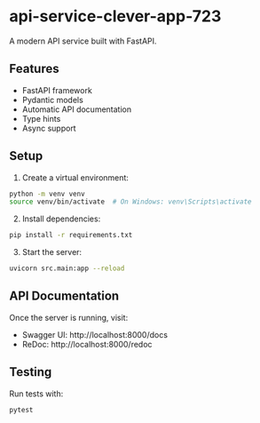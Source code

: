 # api-service-clever-app-723

A modern API service built with FastAPI.

## Features

- FastAPI framework
- Pydantic models
- Automatic API documentation
- Type hints
- Async support

## Setup

1. Create a virtual environment:
```bash
python -m venv venv
source venv/bin/activate  # On Windows: venv\Scripts\activate
```

2. Install dependencies:
```bash
pip install -r requirements.txt
```

3. Start the server:
```bash
uvicorn src.main:app --reload
```

## API Documentation

Once the server is running, visit:
- Swagger UI: http://localhost:8000/docs
- ReDoc: http://localhost:8000/redoc

## Testing

Run tests with:
```bash
pytest
```
